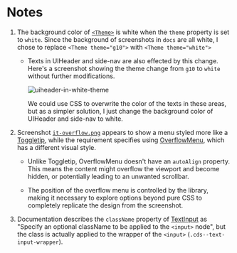 # Notes

1. The background color of [`<Theme>`](https://react.carbondesignsystem.com/?path=/docs/components-theme--overview) is white when the `theme` property is set to `white`. Since the background of screenshots in `docs` are all white, I chose to replace `<Theme theme="g10">` with `<Theme theme="white">`

   - Texts in UIHeader and side-nav are also effected by this change. Here's a screenshot showing the theme change from `g10` to `white` without further modifications.

     ![uiheader-in-white-theme](https://github.com/bigstack-oss/interview-assignment/assets/59676941/5277183b-2f15-495f-baa1-e788c12b5d9e)

     We could use CSS to overwrite the color of the texts in these areas, but as a simpler solution, I just change the background color of UIHeader and side-nav to white.

2. Screenshot [`it-overflow.png`](./docs/it-overflow.png) appears to show a menu styled more like a [Toggletip](https://react.carbondesignsystem.com/?path=/story/components-toggletip--default&globals=theme:g10), while the requirement specifies using [OverflowMenu](https://react.carbondesignsystem.com/?path=/story/components-overflowmenu--default&globals=theme:g10), which has a different visual style.

   - Unlike Toggletip, OverflowMenu doesn't have an `autoAlign` property. This means the content might overflow the viewport and become hidden, or potentially leading to an unwanted scrollbar.

   - The position of the overflow menu is controlled by the library, making it necessary to explore options beyond pure CSS to completely replicate the design from the screenshot.

3. Documentation describes the `className` property of [TextInput](https://react.carbondesignsystem.com/?path=/docs/components-textinput--overview) as "Specify an optional className to be applied to the `<input>` node", but the class is actually applied to the wrapper of the `<input>` (`.cds--text-input-wrapper`).
